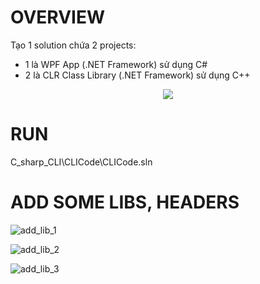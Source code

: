 # OVERVIEW
Tạo 1 solution chứa 2 projects:
- 1 là WPF App (.NET Framework) sử dụng C#
- 2 là CLR Class Library (.NET Framework) sử dụng C++

<p align="center">
  <img src="https://user-images.githubusercontent.com/8064517/211952255-d4b985d8-097a-4254-a885-40e4a99b5c96.png" />
</p>

# RUN
C_sharp_CLI\CLICode\CLICode.sln

# ADD SOME LIBS, HEADERS

![add_lib_1](https://user-images.githubusercontent.com/8064517/211823794-45e4aecf-3765-4c1e-bf0f-97371deb800d.png)


![add_lib_2](https://user-images.githubusercontent.com/8064517/211825454-f9eef5bf-ef4c-4836-a548-e07a175d782b.png)


![add_lib_3](https://user-images.githubusercontent.com/8064517/211825482-c5559cee-060b-4e78-a452-5939e42e1a10.png)
